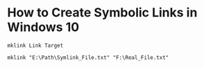 # How to Create Symbolic Links in Windows 10

```
mklink Link Target
```

```command
mklink "E:\Path\Symlink_File.txt" "F:\Real_File.txt"
```